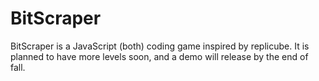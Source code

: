 # BitScraper

BitScraper is a JavaScript (both) coding game inspired by replicube. It is planned to have more levels soon, and a demo will release by the end of fall.
